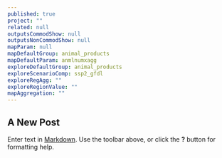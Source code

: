 ```yaml
---
published: true
project: ""
related: null
outputsCommodShow: null
outputsNonCommodShow: null
mapParam: null
mapDefaultGroup: animal_products
mapDefaultParam: anmlnumxagg
exploreDefaultGroup: animal_products
exploreScenarioComp: ssp2_gfdl
exploreRegAgg: ""
exploreRegionValue: ""
mapAggregation: ""
---
```


## A New Post

Enter text in [Markdown](http://daringfireball.net/projects/markdown/). Use the toolbar above, or click the **?** button for formatting help.
